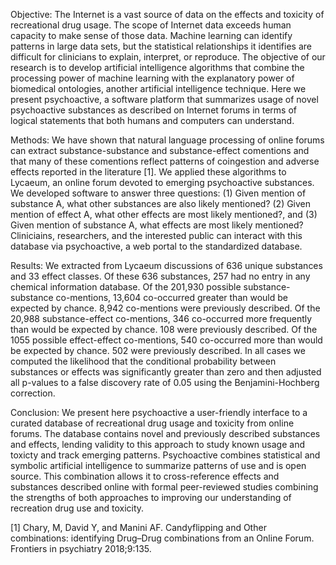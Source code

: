 Objective: The Internet is a vast source of data on the effects and toxicity of recreational drug usage. The scope of Internet data exceeds human capacity to make sense of those data. Machine learning can identify patterns in large data sets, but the statistical relationships it identifies are difficult for clinicians to explain, interpret, or reproduce. The objective of our research is to develop artificial intelligence algorithms that combine the processing power of machine learning with the explanatory power of biomedical ontologies, another artificial intelligence technique. Here we present psychoactive, a software platform that summarizes usage of novel psychoactive substances as described on Internet forums in terms of logical statements that both humans and computers can understand.

Methods: We have shown that natural language processing of online forums can extract substance-substance and substance-effect comentions and that many of these comentions reflect patterns of coingestion and adverse effects reported in the literature [1]. We applied these algorithms to Lycaeum, an online forum devoted to emerging psychoactive substances. We developed software to answer three questions: (1) Given mention of substance A, what other substances are also likely mentioned? (2) Given mention of effect A, what other effects are most likely mentioned?, and (3) Given mention of substance A, what effects are most likely mentioned? Cliniciains, researchers, and the interested public can interact with this database via psychoactive, a web portal to the standardized database.

Results: We extracted from Lycaeum discussions of 636 unique substances and 33 effect classes. Of these 636 substances, 257 had no entry in any chemical information database. Of the 201,930 possible substance-substance co-mentions, 13,604 co-occurred greater than would be expected by chance. 8,942 co-mentions were previously described. Of the 20,988 substance-effect co-mentions, 346 co-occurred more frequently than would be expected by chance. 108 were previously described. Of the 1055 possible effect-effect co-mentions, 540 co-occurred more than would be expected by chance. 502 were previously described. In all cases we computed the likelihood that the conditional probability between substances or effects was significantly greater than zero and then adjusted all p-values to a false discovery rate of 0.05 using the Benjamini-Hochberg correction.

Conclusion: We present here psychoactive a user-friendly interface to a curated database of recreational drug usage and toxicity from online forums. The database contains novel and previously described substances and effects, lending validity to this approach to study known usage and toxicty and track emerging patterns. Psychoactive combines statistical and symbolic artificial intelligence to summarize patterns of use and is open source. This combination allows it to cross-reference effects and substances described online with formal peer-reviewed studies combining the strengths of both approaches to improving our understanding of recreation drug use and toxicity.

 [1] Chary, M, David Y, and Manini AF. Candyflipping and Other combinations: identifying Drug–Drug combinations from an Online Forum. Frontiers in psychiatry 2018;9:135.

